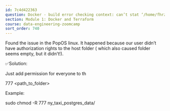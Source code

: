 ```yaml
---
id: 7c4d422363
question: Docker - build error checking context: can’t stat ‘/home/fhrzn/Projects/…./ny_taxi_postgres_data’
section: Module 1: Docker and Terraform
course: data-engineering-zoomcamp
sort_order: 740
---
```


Found the issue in the PopOS linux. It happened because our user didn’t have authorization rights to the host folder ( which also caused folder seems empty, but it didn’t!).

✅Solution:

Just add permission for everyone to th

777 <path_to_folder>

Example:

sudo chmod -R 777 ny_taxi_postgres_data/

